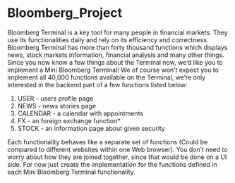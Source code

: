 # Bloomberg_Project
Bloomberg Terminal is a key tool for many people in financial markets. They use its
functionalities daily and rely on its efficiency and correctness. Bloomberg Terminal has more
than forty thousand functions which displays news, stock markets information, financial
analysis and many other things. 
Since you now know a few things about the Terminal now, we’d like you to implement a Mini
Bloomberg Terminal! We of course won’t expect you to implement all 40,000 functions
available on the Terminal, we’re only interested in the backend part of a few functions listed
below:

1. USER - users profile page
2. NEWS - news stories page
3. CALENDAR - a calendar with appointments
4. FX - an foreign exchange function*
5. STOCK - an information page about given security

Each functionality behaves like a separate set of functions (Could be compared to different
websites within one Web browser). You don’t need to worry about how they are joined
together, since that would be done on a UI side. For now just create the implementation for
the functions defined in each Mini Bloomberg Terminal functionality.
